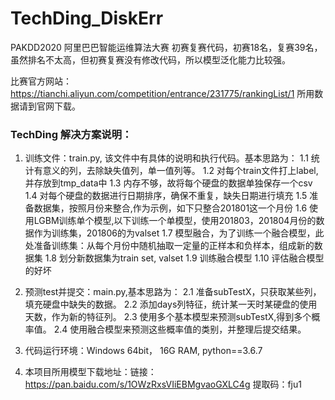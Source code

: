 # TechDing_DiskErr
PAKDD2020 阿里巴巴智能运维算法大赛 初赛复赛代码，初赛18名，复赛39名，虽然排名不太高，但初赛复赛没有修改代码，所以模型泛化能力比较强。

比赛官方网站：https://tianchi.aliyun.com/competition/entrance/231775/rankingList/1
所用数据请到官网下载。


### TechDing 解决方案说明：

1. 训练文件：train.py, 该文件中有具体的说明和执行代码。基本思路为：
    1.1 统计有意义的列，去除缺失值列，单一值列等。
    1.2 对每个train文件打上label, 并存放到tmp_data中
    1.3 内存不够，故将每个硬盘的数据单独保存一个csv
    1.4 对每个硬盘的数据进行日期排序，确保不重复，缺失日期进行填充
    1.5 准备数据集，按照月份来整合,作为示例，如下只整合201801这一个月份
    1.6 使用LGBM训练单个模型,以下训练一个单模型，使用201803，201804月份的数据作为训练集，201806的为valset
    1.7 模型融合，为了训练一个融合模型，此处准备训练集：从每个月份中随机抽取一定量的正样本和负样本，组成新的数据集
    1.8 划分新数据集为train set, valset
    1.9 训练融合模型
    1.10 评估融合模型的好坏

2. 预测test并提交：main.py,基本思路为：
    2.1 准备subTestX，只获取某些列，填充硬盘中缺失的数据。
    2.2 添加days列特征，统计某一天时某硬盘的使用天数，作为新的特征列。
    2.3 使用多个基本模型来预测subTestX,得到多个概率值。
    2.4 使用融合模型来预测这些概率值的类别，并整理后提交结果。

3. 代码运行环境：Windows 64bit， 16G RAM, python==3.6.7

4. 本项目所用模型下载地址：链接：https://pan.baidu.com/s/1OWzRxsVIiEBMgvaoGXLC4g 
提取码：fju1